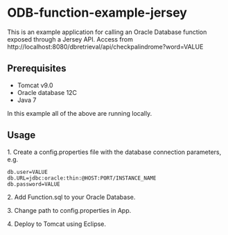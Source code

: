 # ODB-function-example-jersey

This is an example application for calling an Oracle Database function exposed through a Jersey API. 
Access from http://localhost:8080/dbretrieval/api/checkpalindrome?word=VALUE

## Prerequisites
* Tomcat v9.0
* Oracle database 12C
* Java 7

In this example all of the above are running locally.

## Usage

1\. Create a config.properties file with the database connection parameters, e.g.

```
db.user=VALUE
db.URL=jdbc:oracle:thin:@HOST:PORT/INSTANCE_NAME
db.password=VALUE
```

2\. Add Function.sql to your Oracle Database.

3\. Change path to config.properties in App.

4\. Deploy to Tomcat using Eclipse.